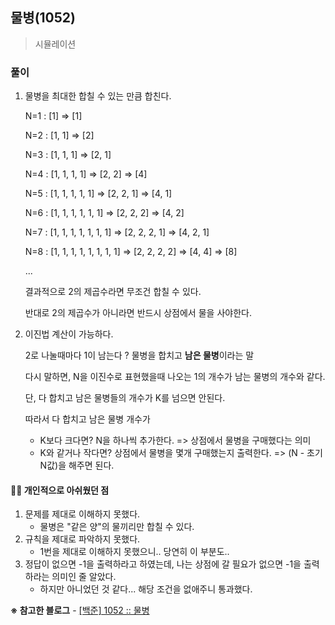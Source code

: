 ## 물병(1052)
> 시뮬레이션

### 풀이 

1. 물병을 최대한 합칠 수 있는 만큼 합친다. 
   
   N=1 : [1] => [1]

   N=2 : [1, 1] => [2]

   N=3 : [1, 1, 1] => [2, 1]
  
   N=4 : [1, 1, 1, 1] => [2, 2] => [4]
   
   N=5 : [1, 1, 1, 1, 1] => [2, 2, 1] => [4, 1]
   
   N=6 : [1, 1, 1, 1, 1, 1] => [2, 2, 2] => [4, 2]
   
   N=7 : [1, 1, 1, 1, 1, 1, 1] => [2, 2, 2, 1] => [4, 2, 1]
   
   N=8 : [1, 1, 1, 1, 1, 1, 1, 1] => [2, 2, 2, 2] => [4, 4] => [8]
   
   ...

   결과적으로 2의 제곱수라면 무조건 합칠 수 있다.
   
   반대로 2의 제곱수가 아니라면 반드시 상점에서 물을 사야한다.

2. 이진법 계산이 가능하다. 

    2로 나눌때마다 1이 남는다 ? 물병을 합치고 **남은 물병**이라는 말

    다시 말하면, N을 이진수로 표현했을때 나오는 1의 개수가 남는 물병의 개수와 같다. 

    단, 다 합치고 남은 물병들의 개수가 K를 넘으면 안된다. 

    따라서 다 합치고 남은 물병 개수가
    - K보다 크다면? N을 하나씩 추가한다. => 상점에서 물병을 구매했다는 의미
    - K와 같거나 작다면? 상점에서 물병을 몇개 구매했는지 출력한다. => (N - 초기 N값)을 해주면 된다.

#### 🤦‍♀️ 개인적으로 아쉬웠던 점
1. 문제를 제대로 이해하지 못했다. 
   - 물병은 "같은 양"의 물끼리만 합칠 수 있다. 
2. 규칙을 제대로 파악하지 못했다. 
   - 1번을 제대로 이해하지 못했으니.. 당연히 이 부분도..
3. 정답이 없으면 -1을 출력하라고 하였는데, 나는 상점에 갈 필요가 없으면 -1을 출력하라는 의미인 줄 알았다.
   - 하지만 아니었던 것 같다... 해당 조건을 없애주니 통과했다.


**※ 참고한 블로그** - [[백준] 1052 :: 물병](https://qgqg264.tistory.com/57)